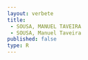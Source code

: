 ```yaml
---
layout: verbete
title:
 - SOUSA, MANUEL TAVEIRA
 - SOUSA, Manuel Taveira
published: false
type: R
---
```


